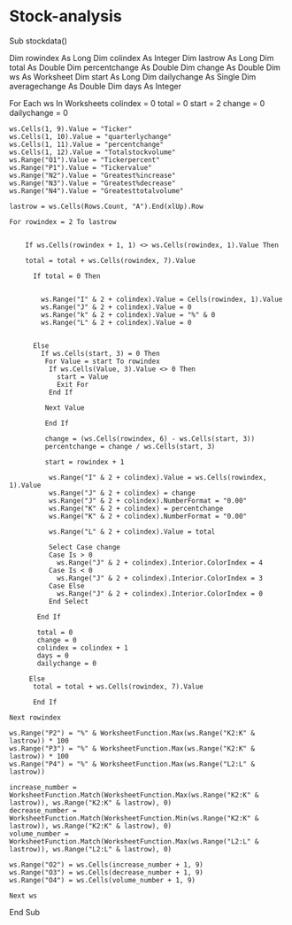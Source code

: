 # Stock-analysis


Sub stockdata()

Dim rowindex As Long
Dim colindex As Integer
Dim lastrow As Long
Dim total As Double
Dim percentchange As Double
Dim change As Double
Dim ws As Worksheet
Dim start As Long
Dim dailychange As Single
Dim averagechange As Double
Dim days As Integer


For Each ws In Worksheets
    colindex = 0
    total = 0
    start = 2
    change = 0
    dailychange = 0
    
    ws.Cells(1, 9).Value = "Ticker"
    ws.Cells(1, 10).Value = "quarterlychange"
    ws.Cells(1, 11).Value = "percentchange"
    ws.Cells(1, 12).Value = "Totalstockvolume"
    ws.Range("O1").Value = "Tickerpercent"
    ws.Range("P1").Value = "Tickervalue"
    ws.Range("N2").Value = "Greatest%increase"
    ws.Range("N3").Value = "Greatest%decrease"
    ws.Range("N4").Value = "Greatesttotalvolume"
    
    lastrow = ws.Cells(Rows.Count, "A").End(xlUp).Row
    
    For rowindex = 2 To lastrow
    
        
        If ws.Cells(rowindex + 1, 1) <> ws.Cells(rowindex, 1).Value Then
        
        total = total + ws.Cells(rowindex, 7).Value
        
          If total = 0 Then
          
            
            ws.Range("I" & 2 + colindex).Value = Cells(rowindex, 1).Value
            ws.Range("J" & 2 + colindex).Value = 0
            ws.Range("k" & 2 + colindex).Value = "%" & 0
            ws.Range("L" & 2 + colindex).Value = 0
            
            
          Else
            If ws.Cells(start, 3) = 0 Then
             For Value = start To rowindex
              If ws.Cells(Value, 3).Value <> 0 Then
                start = Value
                Exit For
              End If
              
             Next Value
             
             End If
             
             change = (ws.Cells(rowindex, 6) - ws.Cells(start, 3))
             percentchange = change / ws.Cells(start, 3)
             
             start = rowindex + 1
              
              ws.Range("I" & 2 + colindex).Value = ws.Cells(rowindex, 1).Value
              ws.Range("J" & 2 + colindex) = change
              ws.Range("J" & 2 + colindex).NumberFormat = "0.00"
              ws.Range("K" & 2 + colindex) = percentchange
              ws.Range("K" & 2 + colindex).NumberFormat = "0.00"
              
              ws.Range("L" & 2 + colindex).Value = total
              
              Select Case change
              Case Is > 0
                ws.Range("J" & 2 + colindex).Interior.ColorIndex = 4
              Case Is < 0
                ws.Range("J" & 2 + colindex).Interior.ColorIndex = 3
              Case Else
                ws.Range("J" & 2 + colindex).Interior.ColorIndex = 0
              End Select
              
           End If
           
           total = 0
           change = 0
           colindex = colindex + 1
           days = 0
           dailychange = 0
           
         Else
          total = total + ws.Cells(rowindex, 7).Value
                              
          End If
           
    Next rowindex
    
    ws.Range("P2") = "%" & WorksheetFunction.Max(ws.Range("K2:K" & lastrow)) * 100
    ws.Range("P3") = "%" & WorksheetFunction.Max(ws.Range("K2:K" & lastrow)) * 100
    ws.Range("P4") = "%" & WorksheetFunction.Max(ws.Range("L2:L" & lastrow))
    
    increase_number = WorksheetFunction.Match(WorksheetFunction.Max(ws.Range("K2:K" & lastrow)), ws.Range("K2:K" & lastrow), 0)
    decrease_number = WorksheetFunction.Match(WorksheetFunction.Min(ws.Range("K2:K" & lastrow)), ws.Range("K2:K" & lastrow), 0)
    volume_number = WorksheetFunction.Match(WorksheetFunction.Max(ws.Range("L2:L" & lastrow)), ws.Range("L2:L" & lastrow), 0)
    
    ws.Range("O2") = ws.Cells(increase_number + 1, 9)
    ws.Range("O3") = ws.Cells(decrease_number + 1, 9)
    ws.Range("O4") = ws.Cells(volume_number + 1, 9)
    
    Next ws


End Sub








